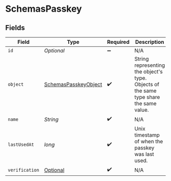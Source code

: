 # SchemasPasskey


## Fields

| Field                                                                                         | Type                                                                                          | Required                                                                                      | Description                                                                                   |
| --------------------------------------------------------------------------------------------- | --------------------------------------------------------------------------------------------- | --------------------------------------------------------------------------------------------- | --------------------------------------------------------------------------------------------- |
| `id`                                                                                          | *Optional<String>*                                                                            | :heavy_minus_sign:                                                                            | N/A                                                                                           |
| `object`                                                                                      | [SchemasPasskeyObject](../../models/components/SchemasPasskeyObject.md)                       | :heavy_check_mark:                                                                            | String representing the object's type. Objects of the same type share the same value.<br/>    |
| `name`                                                                                        | *String*                                                                                      | :heavy_check_mark:                                                                            | N/A                                                                                           |
| `lastUsedAt`                                                                                  | *long*                                                                                        | :heavy_check_mark:                                                                            | Unix timestamp of when the passkey was last used.<br/>                                        |
| `verification`                                                                                | [Optional<SchemasPasskeyVerification>](../../models/components/SchemasPasskeyVerification.md) | :heavy_check_mark:                                                                            | N/A                                                                                           |